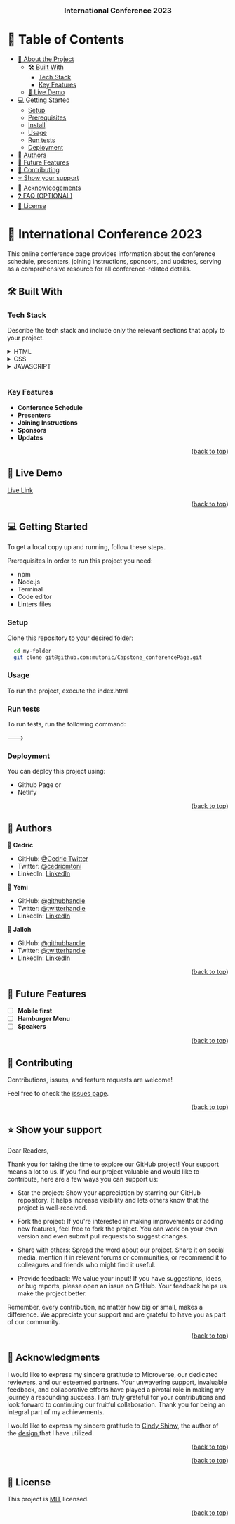 <a name="readme-top"></a>

<div align="center">

  <h3><b>International Conference 2023 </b></h3>

</div>

<!-- TABLE OF CONTENTS -->

# 📗 Table of Contents

- [📖 About the Project](#about-project)
  - [🛠 Built With](#built-with)
    - [Tech Stack](#tech-stack)
    - [Key Features](#key-features)
  - [🚀 Live Demo](#live-demo)
- [💻 Getting Started](#getting-started)
  - [Setup](#setup)
  - [Prerequisites](#prerequisites)
  - [Install](#install)
  - [Usage](#usage)
  - [Run tests](#run-tests)
  - [Deployment](#deployment)
- [👥 Authors](#authors)
- [🔭 Future Features](#future-features)
- [🤝 Contributing](#contributing)
- [⭐️ Show your support](#support)
- [🙏 Acknowledgements](#acknowledgements)
- [❓ FAQ (OPTIONAL)](#faq)
- [📝 License](#license)

<!-- PROJECT DESCRIPTION -->

# 📖 International Conference 2023 <a name="about-project"></a>

This online conference page provides information about the conference schedule, presenters, joining instructions, sponsors, and updates, serving as a comprehensive resource for all conference-related details.

## 🛠 Built With <a name="built-with"></a>

### Tech Stack <a name="tech-stack"></a>

Describe the tech stack and include only the relevant sections that apply to your project.

<details>
  <summary>HTML</summary>
  <ul>
    <li><a href="https://www.w3schools.com/html/">HTML</a></li>
  </ul>
</details>

<details>
  <summary>CSS</summary>
  <ul>
    <li><a href="https://developer.mozilla.org/en-US/docs/Web/CSS">CSS</a></li>
  </ul>
</details>

<details>
<summary>JAVASCRIPT</summary>
  <ul>
    <li><a href="https://developer.mozilla.org/en-US/docs/Web/JavaScript">JS</a></li>
  </ul>
</details>

<!-- Features -->
<br>

### Key Features <a name="key-features"></a>

- **Conference Schedule**
- **Presenters**
- **Joining Instructions**
- **Sponsors**
- **Updates**

<p align="right">(<a href="#readme-top">back to top</a>)</p>

<!-- LIVE DEMO -->

## 🚀 Live Demo <a name="live-demo"></a>

[Live Link](https://mutonic.github.io/Capstone_conferencePage/)

<!-- [Live Demo Link](https://google.com)-->

<p align="right">(<a href="#readme-top">back to top</a>)</p>

<!-- GETTING STARTED -->

## 💻 Getting Started <a name="getting-started"></a>

To get a local copy up and running, follow these steps.

Prerequisites
In order to run this project you need:

- npm
- Node.js
- Terminal
- Code editor
- Linters files


### Setup

Clone this repository to your desired folder:


```sh
  cd my-folder
  git clone git@github.com:mutonic/Capstone_conferencePage.git
```

### Usage 

To run the project, execute the index.html


### Run tests

To run tests, run the following command:

--->

### Deployment

You can deploy this project using:
- Github Page or 
- Netlify


<p align="right">(<a href="#readme-top">back to top</a>)</p>

<!-- AUTHORS -->

## 👥 Authors <a name="authors"></a>

👤 **Cedric**

- GitHub: [@Cedric Twitter](https://github.com/mutonic)
- Twitter: [@cedricmtoni](https://twitter.com/cedricmtoni)
- LinkedIn: [LinkedIn](https://linkedin.com/in/linkedinhandle)

👤 **Yemi**

- GitHub: [@githubhandle](https://github.com/githubhandle)
- Twitter: [@twitterhandle](https://twitter.com/twitterhandle)
- LinkedIn: [LinkedIn](https://linkedin.com/in/linkedinhandle)

👤 **Jalloh**

- GitHub: [@githubhandle](https://github.com/githubhandle)
- Twitter: [@twitterhandle](https://twitter.com/twitterhandle)
- LinkedIn: [LinkedIn](https://linkedin.com/in/linkedinhandle)

<p align="right">(<a href="#readme-top">back to top</a>)</p>

<!-- FUTURE FEATURES -->

## 🔭 Future Features <a name="future-features"></a>

- [ ] **Mobile first**
- [ ] **Hamburger Menu**
- [ ] **Speakers**

<p align="right">(<a href="#readme-top">back to top</a>)</p>

<!-- CONTRIBUTING -->

## 🤝 Contributing <a name="contributing"></a>

Contributions, issues, and feature requests are welcome!

Feel free to check the [issues page](../../issues/).

<p align="right">(<a href="#readme-top">back to top</a>)</p>

<!-- SUPPORT -->

## ⭐️ Show your support <a name="support"></a>

Dear Readers, 

Thank you for taking the time to explore our GitHub project! Your support means a lot to us. If you find our project valuable and would like to contribute, here are a few ways you can support us:

 - Star the project: Show your appreciation by starring our GitHub repository. It helps increase visibility and lets others know that the project is well-received.

 - Fork the project: If you're interested in making improvements or adding new features, feel free to fork the project. You can work on your own version and even submit pull requests to suggest changes.

 - Share with others: Spread the word about our project. Share it on social media, mention it in relevant forums or communities, or recommend it to colleagues and friends who might find it useful.

 - Provide feedback: We value your input! If you have suggestions, ideas, or bug reports, please open an issue on GitHub. Your feedback helps us make the project better.

Remember, every contribution, no matter how big or small, makes a difference. We appreciate your support and are grateful to have you as part of our community.
<p align="right">(<a href="#readme-top">back to top</a>)</p>

<!-- ACKNOWLEDGEMENTS -->

## 🙏 Acknowledgments <a name="acknowledgements"></a>


I would like to express my sincere gratitude to Microverse, our dedicated reviewers, and our esteemed partners. Your unwavering support, invaluable feedback, and collaborative efforts have played a pivotal role in making my journey a resounding success. I am truly grateful for your contributions and look forward to continuing our fruitful collaboration. Thank you for being an integral part of my achievements.

I would like to express my sincere gratitude to <a href="https://www.behance.net/adagio07"> Cindy Shinw</a>, the author of the <a href='https://www.behance.net/gallery/29845175/CC-Global-Summit-2015'> design </a> that I have utilized.

<p align="right">(<a href="#readme-top">back to top</a>)</p>


<p align="right">(<a href="#readme-top">back to top</a>)</p>

<!-- LICENSE -->

## 📝 License <a name="license"></a>

This project is [MIT](./LICENSE) licensed.

<p align="right">(<a href="#readme-top">back to top</a>)</p>
